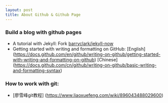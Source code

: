 ```yaml
---
layout: post
title: About Github & Github Page
---
```


### Build a blog with github pages
- A tutorial with Jekyll: Fork [barryclark/jekyll-now](https://www.smashingmagazine.com/2014/08/build-blog-jekyll-github-pages/) 
- Getting started with writing and formatting on GitHub: [English] (https://docs.github.com/en/github/writing-on-github/getting-started-with-writing-and-formatting-on-github) [Chinese] (https://docs.github.com/cn/github/writing-on-github/basic-writing-and-formatting-syntax)

### How to work with git: 
- [廖雪峰git教程] (https://www.liaoxuefeng.com/wiki/896043488029600)
